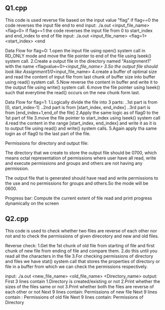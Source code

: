 Q1.cpp
----------------
This code is used reverse file based on the input value "flag"
if flag==0
    the code reverses the input file end to end
    input: ./a.out <input_file_name> <flag=0>
if flag==1
    the code reverses the input file from 0 to start_index and end_index to end of file
    input: ./a.out <input_file_name> <flag=1> <start_index> <end<index>

Data Flow for flag=0:
1.open the input file using open() system call in RD_ONLY mode and move the file pointer to end of the file using lseek() system call.
2.Create a output file in the directory named "Assignment1" with the name <flagvalue=0>_<input_file_name>
3.So the output file should look like Assignment1/0_<input_file_name>
4.create a buffer of optimal size and read the content of input file from last chunk of buffer size into buffer using read() system call.
5.Now reverse the content in buffer and write it to the output file using write() system call.
6.move the file pointer using lseek() such that everytime the read() occurs on the new chunk form last.

Data Flow for flag=1:
1.Logically divide the file into 3 parts:
    ..1st part is from [0, start_index-1]
    ..2nd part is from [start_index, end_index]
    ..3rd part is from [end_index+1,end_of the file]
2.Apply the same logic as of flag0 to the 1st part of file
3.move the file pointer to start_index using lseek() system call
4.read the content in the range [start_index, end_index] and write it as it is to output file using 
read() and write() system calls.
5.Again apply tha same login as of flag0 to the last part of the file.

Permissions for directory and output file:

The directory that we create to store the output file should be 0700, which means octal representation of permissions where user have all read, write and execute permissions and groups and others are not having any permission.

The output file that is generated should have read and write permissions to the use and no permissions for groups and others.So the mode will be 0600.

Progress bar:
Compute the current extent of file read and print progress dynamically on the screen


Q2.cpp
--------------------------
This code is used to check whether two files are reverse of each other nor not and to check the permissions of given direcotory and new and old files.

Reverse check:
1.Get the 1st chunk of old file from starting of file and first chunk of new file from ending of file and compare them.
2.do this until you read all the characters in the file
3.For checking permissions of directory and files we have stat() system call that stores the properties of directory or file in a buffer from which we can check the permissions respectively.

input: ./a.out <new_file_name> <old_file_name> <Directory_name>
output:
First 3 lines contain 
1.Directory is created/existing or not
2.Print whether the sizes of the files same or not
3.Print whether both the files are reverse of each other or not
Next 9 lines contain: Permissions of new file 
Next 9 lines contain : Permissions of old file
Next 9 lines contain: Permissions of Directory
